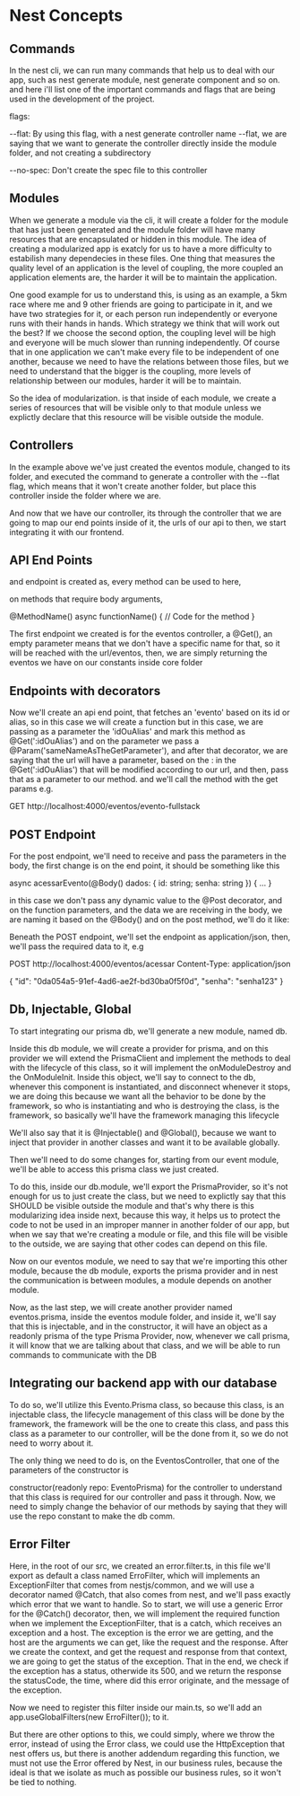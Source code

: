 # Nest Concepts

## Commands

In the nest cli, we can run many commands that help us to deal with our app, such as nest generate module, nest generate
component and so on. and here i'll list one of the important commands and flags that are being used in the development of
the project.


flags: 

--flat: By using this flag, with a nest generate controller name --flat, we are saying that we want to generate the
controller directly inside the module folder, and not creating a subdirectory

--no-spec: Don't create the spec file to this controller

## Modules

When we generate a module via the cli, it will create a folder for the module that has just been generated and the module
folder will have many resources that are encapsulated or hidden in this module.
The idea of creating a modularized app is exatcly for us to have a more difficulty to estabilish many dependecies in these
files. One thing that measures the quality level of an application is the level of coupling, the more coupled an application
elements are, the harder it will be to maintain the application.

One good example for us to understand this, is using as an example, a 5km race where me and 9 other friends are going to
participate in it, and we have two strategies for it, or each person run independently or everyone runs with their hands
in hands. Which strategy we think that will work out the best? If we choose the second option, the coupling level will be
high and everyone will be much slower than running independently. Of course that in one application we can't make every
file to be independent of one another, because we need to have the relations between those files, but we need to understand
that the bigger is the coupling, more levels of relationship between our modules, harder it will be to maintain.

So the idea of modularization. is that inside of each module, we create a series of resources that will be visible only to
that module unless we explictly declare that this resource will be visible outside the module.

## Controllers

In the example above we've just created the eventos module, changed to its folder, and executed the command to generate a
controller with the --flat flag, which means that it won't create another folder, but place this controller inside the
folder where we are.

And now that we have our controller, its through the controller that we are going to map our end points inside of it, the
urls of our api to then, we start integrating it with our frontend. 

## API End Points

and endpoint is created as, every method can be used to here,

on methods that require body arguments, 

@MethodName()
async functionName() {
  // Code for the method
}

The first endpoint we created is for the eventos controller, a @Get(), an empty parameter means that we don't have a specific
name for that, so it will be reached with the url/eventos, then, we are simply returning the eventos we have on our constants
inside core folder

## Endpoints with decorators

Now we'll create an api end point, that fetches an 'evento' based on its id or alias, so in this case we will create a function
but in this case, we are passing as a parameter the 'idOuAlias' and mark this method as @Get(':idOuAlias') and on the parameter
we pass a @Param('sameNameAsTheGetParameter'), and after that decorator, we are saying that the url will have a parameter,
based on the : in the @Get(':idOuAlias') that will be modified according to our url, and then, pass that as a parameter to
our method. and we'll call the method with the get params e.g.

GET http://localhost:4000/eventos/evento-fullstack

## POST Endpoint

For the post endpoint, we'll need to receive and pass the parameters in the body, the first change is on the end point, it
should be something like this

  async acessarEvento(@Body() dados: { id: string; senha: string }) {
    ...
  }

  in this case we don't pass any dynamic value to the @Post decorator, and on the function parameters, and the data we
  are receiving in the body, we are naming it based on the @Body()
  and on the post method, we'll do it like: 

  Beneath the POST endpoint, we'll set the endpoint as application/json, then, we'll pass the required data to it, e.g

  POST http://localhost:4000/eventos/acessar
  Content-Type: application/json

  {
    "id": "0da054a5-91ef-4ad6-ae2f-bd30ba0f5f0d",
    "senha": "senha123"
  }

## Db, Injectable, Global

To start integrating our prisma db, we'll generate a new module, named db.

Inside this db module, we will create a provider for prisma, and on this provider we will extend the PrismaClient and implement
the methods to deal with the lifecycle of this class, so it will implement the onModuleDestroy and the OnModuleInit.
Inside this object, we'll say to connect to the db, whenever this component is instantiated, and disconnect whenever it stops,
we are doing this because we want all the behavior to be done by the framework, so who is instantiating and who is destroying
the class, is the framework, so basically we'll have the framework managing this lifecycle

We'll also say that it is @Injectable() and @Global(), because we want to inject that provider in another classes
and want it to be available globally.

Then we'll need to do some changes for, starting from our event module, we'll be able to access this prisma class we just
created.

To do this, inside our db.module, we'll export the PrismaProvider, so it's not enough for us to just create the class, but
we need to explictly say that this SHOULD be visible outside the module and that's why there is this modularizing idea
inside next, because this way, it helps us to protect the code to not be used in an improper manner in another folder of
our app, but when we say that we're creating a module or file, and this file will be visible to the outside, we are saying
that other codes can depend on this file.

Now on our eventos module, we need to say that we're importing this other module, because the db module, exports the prisma
provider and in nest the communication is between modules, a module depends on another module.

Now, as the last step, we will create another provider named eventos.prisma, inside the eventos module folder, and inside
it, we'll say that this is injectable, and in the constructor, it will have an object as a readonly prisma of the type Prisma
Provider, now, whenever we call prisma, it will know that we are talking about that class, and we will be able to run commands
to communicate with the DB

## Integrating our backend app with our database

To do so, we'll utilize this Evento.Prisma class, so because this class, is an injectable class, the lifecycle management 
of this class will be done by the framework, the framework will be the one to create this class, and pass this class as a
parameter to our controller, will be the done from it, so we do not need to worry about it.

The only thing we need to do is, on the EventosController, that one of the parameters of the constructor is

constructor(readonly repo: EventoPrisma) for the controller to understand that this class is required for our controller
and pass it through. Now, we need to simply change the behavior of our methods by saying that they will use the repo constant
to make the db comm.

## Error Filter

Here, in the root of our src, we created an error.filter.ts, in this file we'll export as default a class named ErroFilter,
which will implements an ExceptionFilter that comes from nestjs/common, and we will use a decorator named @Catch, that also
comes from nest, and we'll pass exactly which error that we want to handle.
So to start, we will use a generic Error for the @Catch() decorator, then, we will implement the required function when
we implement the ExceptionFilter, that is a catch, which receives an exception and a host. The exception is the error we
are getting, and the host are the arguments we can get, like the request and the response.
After we create the context, and get the request and response from that context, we are going to get the status of the
exception. That in the end, we check if the exception has a status, otherwide its 500, and we return the response the
statusCode, the time, where did this error originate, and the message of the exception.

Now we need to register this filter inside our main.ts, so we'll add an app.useGlobalFilters(new ErroFilter());
to it.

But there are other options to this, we could simply, where we throw the error, instead of using the Error class, we could
use the HttpException that nest offers us, but there is another addendum regarding this function, we must not use the Error
offered by Nest, in our business rules, because the ideal is that we isolate as much as possible our business rules, so it
won't be tied to nothing.





